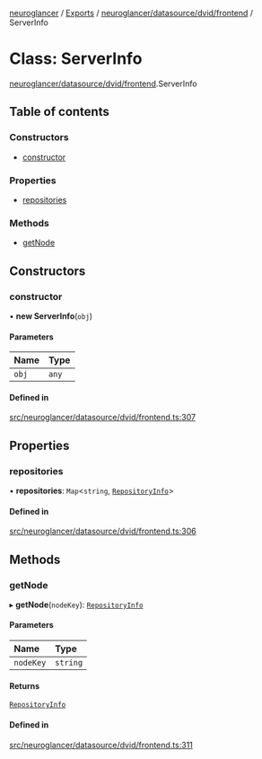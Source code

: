 [neuroglancer](../README.md) / [Exports](../modules.md) / [neuroglancer/datasource/dvid/frontend](../modules/neuroglancer_datasource_dvid_frontend.md) / ServerInfo

# Class: ServerInfo

[neuroglancer/datasource/dvid/frontend](../modules/neuroglancer_datasource_dvid_frontend.md).ServerInfo

## Table of contents

### Constructors

- [constructor](neuroglancer_datasource_dvid_frontend.ServerInfo.md#constructor)

### Properties

- [repositories](neuroglancer_datasource_dvid_frontend.ServerInfo.md#repositories)

### Methods

- [getNode](neuroglancer_datasource_dvid_frontend.ServerInfo.md#getnode)

## Constructors

### constructor

• **new ServerInfo**(`obj`)

#### Parameters

| Name | Type |
| :------ | :------ |
| `obj` | `any` |

#### Defined in

[src/neuroglancer/datasource/dvid/frontend.ts:307](https://github.com/ActiveBrainAtlas2/neuroglancer/blob/034b457d/src/neuroglancer/datasource/dvid/frontend.ts#L307)

## Properties

### repositories

• **repositories**: `Map`<`string`, [`RepositoryInfo`](neuroglancer_datasource_dvid_frontend.RepositoryInfo.md)\>

#### Defined in

[src/neuroglancer/datasource/dvid/frontend.ts:306](https://github.com/ActiveBrainAtlas2/neuroglancer/blob/034b457d/src/neuroglancer/datasource/dvid/frontend.ts#L306)

## Methods

### getNode

▸ **getNode**(`nodeKey`): [`RepositoryInfo`](neuroglancer_datasource_dvid_frontend.RepositoryInfo.md)

#### Parameters

| Name | Type |
| :------ | :------ |
| `nodeKey` | `string` |

#### Returns

[`RepositoryInfo`](neuroglancer_datasource_dvid_frontend.RepositoryInfo.md)

#### Defined in

[src/neuroglancer/datasource/dvid/frontend.ts:311](https://github.com/ActiveBrainAtlas2/neuroglancer/blob/034b457d/src/neuroglancer/datasource/dvid/frontend.ts#L311)
